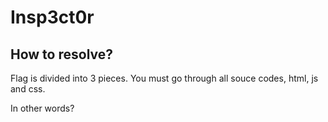 # Insp3ct0r

## How to resolve?

Flag is divided into 3 pieces.
You must go through all souce codes, html, js and css.

In other words?